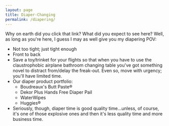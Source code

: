 ```yaml
---
layout: page
title: Diaper-Changing
permalink: /diapering/
---
```

Why on earth did you click that link?
What did you expect to see here?
Well, as long as you're here, I guess I may as well give you my diapering POV:
- Not too tight; just tight enough
- Front to back
- Save a toy/trinket for your flights so that when you have to use the claustrophobic airplane bathroom changing table you've got something novel to distract from/delay the freak-out. Even so, move with urgency; you'll have limited time. 
- Our diaper product portfolio:
	- Boudreaux's Butt Paste®
	- Dekor Plus Hands Free Diaper Pail
	- WaterWipes
	- Huggies®
- Seriously, though, diaper time is good quality time...unless, of course, it's one of those explosive ones and then it's less quality time and more business time.
